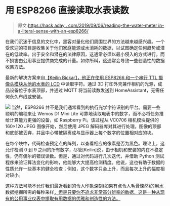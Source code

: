 # 用 ESP8266 直接读取水表读数

> 原文:[https://hack aday . com/2019/09/06/reading-the-water-meter in-a-literal-sense-with-an-esp8266/](https://hackaday.com/2019/09/06/reading-the-water-meter-in-a-literal-sense-with-an-esp8266/)

在我们沉迷于信息的文化中，黑客对量化他们周围世界的方法越来越感兴趣。一个受欢迎的项目是收集关于他们家庭能源或水消耗的数据，以试图确定任何趋势或潜在的低效率。出于安全和潜在的法律原因，这通常必须以最小侵入的方式进行，而不损害由公用事业提供商完成的计量。如你所料，这通常会导致一些创造性的数据收集方法。

最新的解决方案来自[【Keilin Bickar】，他正在使用 ESP8266 和一个串行 TTL 摄像头模块从他的水表的 LCD](https://medium.com/@trumpetgod/integrating-my-neptune-water-meter-with-home-assistant-896712a8c893) 中读取字符。通过 3D 打印外壳兼作相机的光源，成品设备位于水表顶部，并通过 MQTT 将当前读数发送到 HomeAssistant，无需任何永久布线或安装。

[![](../Images/eb6e60cea612ba1739efb06ae716e98f.png)](https://hackaday.com/wp-content/uploads/2019/09/espmeter_detail.jpg) 当然，ESP8266 并不是我们通常看到的执行光学字符识别的平台。需要一些聪明的编程来让 Wemos D1 Mini Lite 可靠地读取电表中的数字，而不必将任务推给计算能力更强的设备，如 Raspberry Pi。该过程从 VC0706 相机模块提供的 160×120 JPEG 图像开始，然后使用 JPEG 解码器库对其进行处理。图像的顶部和底部被丢弃，并且中心带被隔离成与显示器上每个数字的位置相对应的块。

在每个块中，代码检查预定点的阵列，以查看相应的像素是否为黑色。理论上，这允许检测 0 到 9 之间的所有数字，尽管[Keilin]说，由于相机和安装的内在不稳定性，仍有偶尔的错误读数。但是，通过对代码进行几次迭代，并借助 Python 测试程序来验证算法变化的影响，他能够大大提高检测精度。他说，这也有助于数据的性质允许一些基本的健全检查；例如，这个数字只会上升，而且每次上升的幅度相对较小。

这种方法可能不允许我们最近看到的令人印象深刻(如果有点令人毛骨悚然)的用水数据挖掘所需的每秒采样[，但是只要你不追求非常高分辨率的数据，这是一种从现有的公用事业仪表中提取有用数据的优雅和创造性的方法。](https://hackaday.com/2019/08/14/data-mining-home-water-usage-your-water-meter-knows-you-a-bit-too-well/)